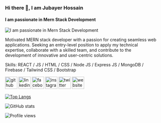 ### Hi there 👋, I am Jubayer Hossain
#### I am passionate in Mern Stack Development
![I am passionate in Mern Stack Development](https://scontent.fdac90-1.fna.fbcdn.net/v/t39.30808-6/329162651_3300863146843073_5198208941358343490_n.png?stp=dst-png_p960x960&_nc_cat=101&ccb=1-7&_nc_sid=e3f864&_nc_eui2=AeGRim2L2FZnxAbtvMzZx6YwVU2a8CSQKSFVTZrwJJApIV33-wcTd2WiIqsgG8lxuaYh8VS4NKSGtwDcFhbuh549&_nc_ohc=odiaEUON7NYAX8lBmkx&_nc_ht=scontent.fdac90-1.fna&oh=00_AfD44BlvtzqphTZUxayMOPnVPcsnU0IXzoTIFlKvJ0RGqg&oe=6475A62D)

Motivated MERN stack developer with a passion for creating seamless web applications. Seeking an entry-level position to apply my technical expertise, collaborate with a skilled team, and contribute to the development of innovative and user-centric solutions.

Skills: REACT / JS / HTML / CSS / Node JS / Express JS / MongoDB / Firebase / Tailwind CSS / Bootstrap



[<img src='https://cdn.jsdelivr.net/npm/simple-icons@3.0.1/icons/github.svg' alt='github' height='40'>](https://github.com/mdsaif1112)  [<img src='https://cdn.jsdelivr.net/npm/simple-icons@3.0.1/icons/linkedin.svg' alt='linkedin' height='40'>](https://www.linkedin.com/in/https://www.linkedin.com/in/jubayer-hossain-6baab1216//)  [<img src='https://cdn.jsdelivr.net/npm/simple-icons@3.0.1/icons/facebook.svg' alt='facebook' height='40'>](https://www.facebook.com/https://www.facebook.com/jhs.saif/)  [<img src='https://cdn.jsdelivr.net/npm/simple-icons@3.0.1/icons/instagram.svg' alt='instagram' height='40'>](https://www.instagram.com/https://www.instagram.com/jubayer_hossain1112//)  [<img src='https://cdn.jsdelivr.net/npm/simple-icons@3.0.1/icons/twitter.svg' alt='twitter' height='40'>](https://twitter.com/https://twitter.com/mdsaif1112)  [<img src='https://cdn.jsdelivr.net/npm/simple-icons@3.0.1/icons/icloud.svg' alt='website' height='40'>](https://jubayer.xyz/)

[![Top Langs](https://github-readme-stats.vercel.app/api/top-langs/?username=mdsaif1112)](https://github.com/anuraghazra/github-readme-stats)

![GitHub stats](https://github-readme-stats.vercel.app/api?username=mdsaif1112&show_icons=true)  

![Profile views](https://gpvc.arturio.dev/mdsaif1112)  

<!---
mdsaif1112/mdsaif1112 is a ✨ special ✨ repository because its `README.md` (this file) appears on your GitHub profile.
You can click the Preview link to take a look at your changes.
--->
